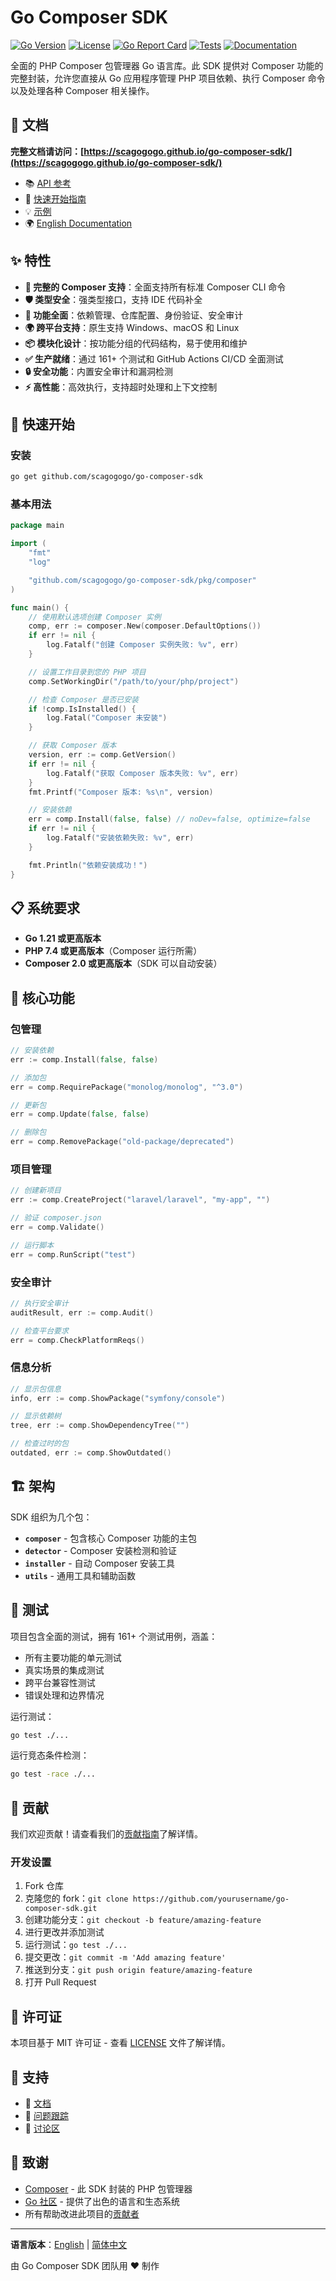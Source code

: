# Go Composer SDK

[![Go Version](https://img.shields.io/github/go-mod/go-version/scagogogo/go-composer-sdk)](https://golang.org/)
[![License](https://img.shields.io/github/license/scagogogo/go-composer-sdk)](LICENSE)
[![Go Report Card](https://goreportcard.com/badge/github.com/scagogogo/go-composer-sdk)](https://goreportcard.com/report/github.com/scagogogo/go-composer-sdk)
[![Tests](https://github.com/scagogogo/go-composer-sdk/actions/workflows/test.yml/badge.svg)](https://github.com/scagogogo/go-composer-sdk/actions/workflows/test.yml)
[![Documentation](https://img.shields.io/badge/docs-available-brightgreen)](https://scagogogo.github.io/go-composer-sdk/)

全面的 PHP Composer 包管理器 Go 语言库。此 SDK 提供对 Composer 功能的完整封装，允许您直接从 Go 应用程序管理 PHP 项目依赖、执行 Composer 命令以及处理各种 Composer 相关操作。

## 📖 文档

**完整文档请访问：[https://scagogogo.github.io/go-composer-sdk/](https://scagogogo.github.io/go-composer-sdk/)**

- 📚 [API 参考](https://scagogogo.github.io/go-composer-sdk/zh/api/)
- 🚀 [快速开始指南](https://scagogogo.github.io/go-composer-sdk/zh/guide/getting-started)
- 💡 [示例](https://scagogogo.github.io/go-composer-sdk/zh/examples/)
- 🌍 [English Documentation](https://scagogogo.github.io/go-composer-sdk/)

## ✨ 特性

- **🚀 完整的 Composer 支持**：全面支持所有标准 Composer CLI 命令
- **🛡️ 类型安全**：强类型接口，支持 IDE 代码补全
- **🔧 功能全面**：依赖管理、仓库配置、身份验证、安全审计
- **🌍 跨平台支持**：原生支持 Windows、macOS 和 Linux
- **📦 模块化设计**：按功能分组的代码结构，易于使用和维护
- **✅ 生产就绪**：通过 161+ 个测试和 GitHub Actions CI/CD 全面测试
- **🔒 安全功能**：内置安全审计和漏洞检测
- **⚡ 高性能**：高效执行，支持超时处理和上下文控制

## 🚀 快速开始

### 安装

```bash
go get github.com/scagogogo/go-composer-sdk
```

### 基本用法

```go
package main

import (
    "fmt"
    "log"

    "github.com/scagogogo/go-composer-sdk/pkg/composer"
)

func main() {
    // 使用默认选项创建 Composer 实例
    comp, err := composer.New(composer.DefaultOptions())
    if err != nil {
        log.Fatalf("创建 Composer 实例失败: %v", err)
    }

    // 设置工作目录到您的 PHP 项目
    comp.SetWorkingDir("/path/to/your/php/project")

    // 检查 Composer 是否已安装
    if !comp.IsInstalled() {
        log.Fatal("Composer 未安装")
    }

    // 获取 Composer 版本
    version, err := comp.GetVersion()
    if err != nil {
        log.Fatalf("获取 Composer 版本失败: %v", err)
    }
    fmt.Printf("Composer 版本: %s\n", version)

    // 安装依赖
    err = comp.Install(false, false) // noDev=false, optimize=false
    if err != nil {
        log.Fatalf("安装依赖失败: %v", err)
    }

    fmt.Println("依赖安装成功！")
}
```

## 📋 系统要求

- **Go 1.21 或更高版本**
- **PHP 7.4 或更高版本**（Composer 运行所需）
- **Composer 2.0 或更高版本**（SDK 可以自动安装）

## 🔧 核心功能

### 包管理
```go
// 安装依赖
err := comp.Install(false, false)

// 添加包
err = comp.RequirePackage("monolog/monolog", "^3.0")

// 更新包
err = comp.Update(false, false)

// 删除包
err = comp.RemovePackage("old-package/deprecated")
```

### 项目管理
```go
// 创建新项目
err := comp.CreateProject("laravel/laravel", "my-app", "")

// 验证 composer.json
err = comp.Validate()

// 运行脚本
err = comp.RunScript("test")
```

### 安全审计
```go
// 执行安全审计
auditResult, err := comp.Audit()

// 检查平台要求
err = comp.CheckPlatformReqs()
```

### 信息分析
```go
// 显示包信息
info, err := comp.ShowPackage("symfony/console")

// 显示依赖树
tree, err := comp.ShowDependencyTree("")

// 检查过时的包
outdated, err := comp.ShowOutdated()
```

## 🏗️ 架构

SDK 组织为几个包：

- **`composer`** - 包含核心 Composer 功能的主包
- **`detector`** - Composer 安装检测和验证
- **`installer`** - 自动 Composer 安装工具
- **`utils`** - 通用工具和辅助函数

## 🧪 测试

项目包含全面的测试，拥有 161+ 个测试用例，涵盖：

- 所有主要功能的单元测试
- 真实场景的集成测试
- 跨平台兼容性测试
- 错误处理和边界情况

运行测试：
```bash
go test ./...
```

运行竞态条件检测：
```bash
go test -race ./...
```

## 🤝 贡献

我们欢迎贡献！请查看我们的[贡献指南](CONTRIBUTING.md)了解详情。

### 开发设置

1. Fork 仓库
2. 克隆您的 fork：`git clone https://github.com/yourusername/go-composer-sdk.git`
3. 创建功能分支：`git checkout -b feature/amazing-feature`
4. 进行更改并添加测试
5. 运行测试：`go test ./...`
6. 提交更改：`git commit -m 'Add amazing feature'`
7. 推送到分支：`git push origin feature/amazing-feature`
8. 打开 Pull Request

## 📄 许可证

本项目基于 MIT 许可证 - 查看 [LICENSE](LICENSE) 文件了解详情。

## 🌟 支持

- 📖 [文档](https://scagogogo.github.io/go-composer-sdk/)
- 🐛 [问题跟踪](https://github.com/scagogogo/go-composer-sdk/issues)
- 💬 [讨论区](https://github.com/scagogogo/go-composer-sdk/discussions)

## 🙏 致谢

- [Composer](https://getcomposer.org/) - 此 SDK 封装的 PHP 包管理器
- [Go 社区](https://golang.org/community/) - 提供了出色的语言和生态系统
- 所有帮助改进此项目的[贡献者](https://github.com/scagogogo/go-composer-sdk/contributors)

---

**语言版本**：[English](README.md) | [简体中文](README.zh.md)

由 Go Composer SDK 团队用 ❤️ 制作